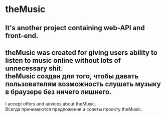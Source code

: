 # theMusic
It's another project containing web-API and front-end.
-----------
theMusic was created for giving users ability to listen to music online without lots of unnecessary shit.<br/>
theMusic создан для того, чтобы давать пользователям возможность слушать музыку в браузере без ничего лишнего.
-----------
I accept offers and advices about theMusic.<br/>
Всегда принимаются предложения и советы проекту theMusic.
